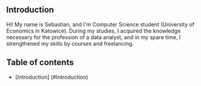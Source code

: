 ## Introduction

Hi! My name is Sebastian, and I'm Computer Science student (University of Economics in Katowice). 
During my studies, I acquired the knowledge necessary for the profession of a data analyst, and in my spare time, I strengthened my skills by courses and freelancing.

## Table of contents
* [Introduction] (#Introduction) 
